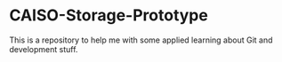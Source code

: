 # CAISO-Storage-Prototype
This is a repository to help me with some applied learning about Git and development stuff. 
